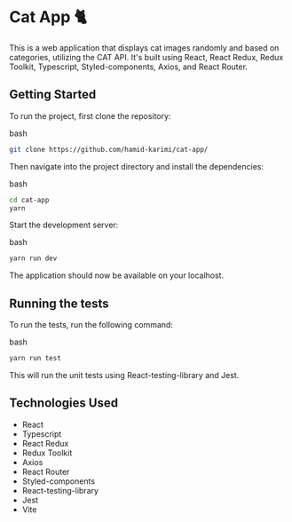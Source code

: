 # Cat App 🐈

This is a web application that displays cat images randomly and based on categories, utilizing the CAT API. It's built using React, React Redux, Redux Toolkit, Typescript, Styled-components, Axios, and React Router. 

## Getting Started

To run the project, first clone the repository:

bash

```bash
git clone https://github.com/hamid-karimi/cat-app/
```

Then navigate into the project directory and install the dependencies:

bash

```bash
cd cat-app
yarn
```

Start the development server:

bash

```bash
yarn run dev
```

The application should now be available on your localhost.

## Running the tests

To run the tests, run the following command:

bash

```bash
yarn run test
```

This will run the unit tests using React-testing-library and Jest.

## Technologies Used

- React
- Typescript
- React Redux
- Redux Toolkit
- Axios
- React Router
- Styled-components
- React-testing-library
- Jest
- Vite
